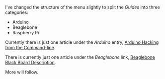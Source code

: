 <!-- 
.. title: New menu and articles/guides
.. slug: new-menu-and-articlesguides
.. date: 2017-03-22 22:06:07 UTC
.. tags: 
.. category: 
.. link: 
.. description: 
.. type: text
-->

I've changed the structure of the menu slightly to split the _Guides_ into three categories:

* Arduino
* Beaglebone
* Raspberry Pi

Currently there is just one article under the _Arduino_ entry, [Arduino Hacking from the 
Command-line][arduinocli].

There is currently just one article under the _Beaglebone_ link, [Beaglebone Black Board 
Description][bbbd].

More will follow.


[arduinocli]: /stories/arduino-cli.html
[bbbd]: /stories/beaglebone-black-board-description.html


